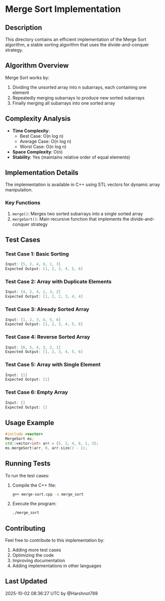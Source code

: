 # Merge Sort Implementation

## Description
This directory contains an efficient implementation of the Merge Sort algorithm, a stable sorting algorithm that uses the divide-and-conquer strategy.

## Algorithm Overview
Merge Sort works by:
1. Dividing the unsorted array into n subarrays, each containing one element
2. Repeatedly merging subarrays to produce new sorted subarrays
3. Finally merging all subarrays into one sorted array

## Complexity Analysis
- **Time Complexity**: 
  - Best Case: O(n log n)
  - Average Case: O(n log n)
  - Worst Case: O(n log n)
- **Space Complexity**: O(n)
- **Stability**: Yes (maintains relative order of equal elements)

## Implementation Details
The implementation is available in C++ using STL vectors for dynamic array manipulation.

### Key Functions
1. `merge()`: Merges two sorted subarrays into a single sorted array
2. `mergeSort()`: Main recursive function that implements the divide-and-conquer strategy

## Test Cases

### Test Case 1: Basic Sorting
```cpp
Input: [5, 2, 4, 6, 1, 3]
Expected Output: [1, 2, 3, 4, 5, 6]
```

### Test Case 2: Array with Duplicate Elements
```cpp
Input: [4, 2, 4, 1, 3, 2]
Expected Output: [1, 2, 2, 3, 4, 4]
```

### Test Case 3: Already Sorted Array
```cpp
Input: [1, 2, 3, 4, 5, 6]
Expected Output: [1, 2, 3, 4, 5, 6]
```

### Test Case 4: Reverse Sorted Array
```cpp
Input: [6, 5, 4, 3, 2, 1]
Expected Output: [1, 2, 3, 4, 5, 6]
```

### Test Case 5: Array with Single Element
```cpp
Input: [1]
Expected Output: [1]
```

### Test Case 6: Empty Array
```cpp
Input: []
Expected Output: []
```

## Usage Example
```cpp
#include <vector>
MergeSort ms;
std::vector<int> arr = {5, 2, 4, 6, 1, 3};
ms.mergeSort(arr, 0, arr.size() - 1);
```

## Running Tests
To run the test cases:
1. Compile the C++ file:
   ```bash
   g++ merge-sort.cpp -o merge_sort
   ```
2. Execute the program:
   ```bash
   ./merge_sort
   ```

## Contributing
Feel free to contribute to this implementation by:
1. Adding more test cases
2. Optimizing the code
3. Improving documentation
4. Adding implementations in other languages

## Last Updated
2025-10-02 08:36:27 UTC by @Harshnot789
